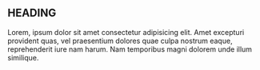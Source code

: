 ## HEADING
Lorem, ipsum dolor sit amet consectetur 
adipisicing elit. Amet excepturi provident quas,
 vel praesentium dolores quae culpa nostrum eaque, 
 reprehenderit iure nam harum. Nam temporibus 
 magni dolorem unde illum similique.
 